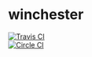 # winchester

[![Travis CI](https://travis-ci.org/yo1000/winchester.svg?branch=master)](https://travis-ci.org/yo1000/winchester)  
[![Circle CI](https://circleci.com/gh/yo1000/winchester.svg?style=svg)](https://circleci.com/gh/yo1000/winchester)

